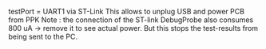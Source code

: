 testPort = UART1 via ST-Link
This allows to unplug USB and power PCB from PPK
Note : the connection of the ST-link DebugProbe also consumes 800 uA -> remove it to see actual power. But this stops the test-results from being sent to the PC.